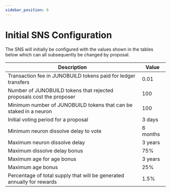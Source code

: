 ```yaml
---
sidebar_position: 6
---
```


# Initial SNS Configuration

The SNS will initially be configured with the values shown in the tables below which can all subsequently be changed by proposal.

| Description                                                            | Value    |
| ---------------------------------------------------------------------- | -------- |
| Transaction fee in JUNOBUILD tokens paid for ledger transfers          | 0.01     |
| Number of JUNOBUILD tokens that rejected proposals cost the proposer   | 100      |
| Minimum number of JUNOBUILD tokens that can be staked in a neuron      | 100      |
| Initial voting period for a proposal                                   | 3 days   |
| Minimum neuron dissolve delay to vote                                  | 6 months |
| Maximum neuron dissolve delay                                          | 3 years  |
| Maximum dissolve delay bonus                                           | 75%      |
| Maximum age for age bonus                                              | 3 years  |
| Maximum age bonus                                                      | 25%      |
| Percentage of total supply that will be generated annually for rewards | 1.5%     |
